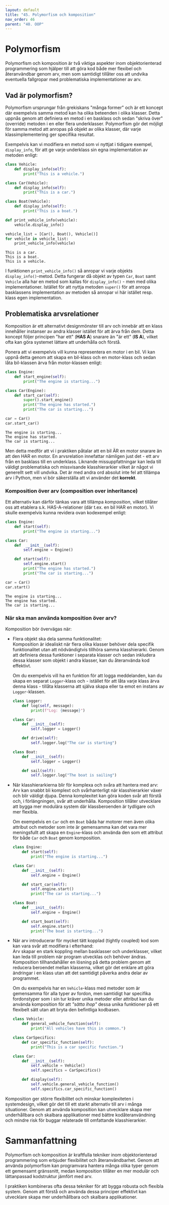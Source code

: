 ```yaml
---
layout: default
title: "45. Polymorfism och komposition"
nav_order: 46
parent: "40. OOP"
---
```


# Polymorfism
Polymorfism och komposition är två viktiga aspekter inom objektorienterad programmering som hjälper till att göra kod både mer flexibel och återanvändbar genom arv, men som samtidigt tillåter oss att undvika eventuella fallgropar med problematiska implementationer av arv.

## Vad är polymorfism?
Polymorfism ursprungar från grekiskans "många former" och är ett koncept där exempelvis samma metod kan ha olika beteenden i olika klasser. Detta uppnås genom att definiera en metod i en basklass och sedan "skriva över" (override) metoden i en eller flera underklasser. Polymorfism gör det möjligt för samma metod att anropas på objekt av olika klasser, där varje klassimplementering ger specifika resultat.

Exempelvis kan vi modifiera en metod som vi nyttjat i tidigare exempel, `display_info`, för att ge varje underklass sin egna implementation av metoden enligt:

```python
class Vehicle:
    def display_info(self):
        print("This is a vehicle.")

class Car(Vehicle):
    def display_info(self):
        print("This is a car.")

class Boat(Vehicle):
    def display_info(self):
        print("This is a boat.")

def print_vehicle_info(vehicle):
    vehicle.display_info()

vehicle_list = [Car(), Boat(), Vehicle()]
for vehicle in vehicle_list:
    print_vehicle_info(vehicle)
```
<div class="code-example" markdown="1">
<pre><code>This is a car.
This is a boat.
This is a vehicle.</code></pre>
</div>

I funktionen `print_vehicle_info()` så anropar vi varje objekts `display_info()`-metod. Detta fungerar då objekt av typen `Car`, `Boat` samt `Vehicle` alla har en metod som kallas för `display_info()` - men med olika implementationer. Istället för att nyttja metoden `super()` för att anropa basklassens implementation av metoden så anropar vi här istället resp. klass egen implementation.

## Problematiska arvsrelationer
Komposition är ett alternativt designmönster till arv och innebär att en klass innehåller instanser av andra klasser istället för att ärva från dem. Detta koncept följer principen "har ett" (__HAS A__) snarare än "är ett" (__IS A__), vilket ofta kan göra systemet lättare att underhålla och förstå. 

Ponera att vi exempelvis vill kunna representera en motor i en bil. Vi kan uppnå detta genom att skapa en bil-klass och en motor-klass och sedan låta bil-klassen ärva från motor-klassen enligt:

```python
class Engine:
    def start_engine(self):
        print("The engine is starting...")

class Car(Engine):
    def start_car(self):
        super().start_engine()
        print("The engine has started.")
        print("The car is starting...")

car = Car()
car.start_car()
```
<div class="code-example" markdown="1">
<pre><code>The engine is starting...
The engine has started.
The car is starting...</code></pre>
</div>

Men detta medför att vi i praktiken påtalar att en bil ÄR en motor snarare än att den HAR en motor. En arvsrelation innefattar nämligen just det - ett arv från en basklass till en underklass. Liknande missuppfattningar kan leda till väldigt problematiska och missvisande klasshierarkier vilket är något vi generellt sett vill undvika. Det är med andra ord absolut inte fel att tillämpa arv i Python, men vi bör säkerställa att vi använder det __korrekt__.

### Komposition över arv (composition over inheritance)
Ett alternativ kan därför tänkas vara att tillämpa _komposition_, vilket tillåter oss att etablera s.k. HAS-A-relationer (där t.ex. en bil HAR en motor). Vi skulle exempelvis kunna revidera ovan kodexempel enligt:
```python
class Engine:
    def start(self):
        print("The engine is starting...")

class Car:
    def  __init__(self):
        self.engine = Engine()

    def start(self):
        self.engine.start()
        print("The engine has started.")
        print("The car is starting...")

car = Car()
car.start()
```
<div class="code-example" markdown="1">
<pre><code>The engine is starting...
The engine has started.
The car is starting...</code></pre>
</div>

### När ska man använda komposition över arv?
Komposition bör övervägas när:

* Flera objekt ska dela samma funktionalitet: <br>
Komposition är idealiskt när flera olika klasser behöver dela specifik funktionalitet utan att nödvändigtvis tillhöra samma klasshierarki. Genom att definiera dessa funktioner i separata klasser och sedan inkludera dessa klasser som objekt i andra klasser, kan du återanvända kod effektivt.

    Om du exempelvis vill ha en funktion för att logga meddelanden, kan du skapa en separat ``Logger``-klass och - istället för att låta varje klass ärva denna klass - tillåta klasserna att själva skapa eller ta emot en instans av ``Logger``-klassen.
    ```python
    class Logger:
        def log(self, message):
            print(f"Log: {message}")

    class Car:
        def __init__(self):
            self.logger = Logger()

        def drive(self):
            self.logger.log("The car is starting")

    class Boat:
        def __init__(self):
            self.logger = Logger()

        def sail(self):
            self.logger.log("The boat is sailing")
    ```

* När klasshierarkierna blir för komplexa och svåra att hantera med arv: <br>
Arv kan snabbt bli komplext och svårhanterligt när klasshierarkier växer och blir väldigt djupa. Denna komplexitet kan göra koden svår att förstå och, i förlängningen, svår att underhålla. Komposition tillåter utvecklare att bygga mer modulära system där klassberoenden är tydligare och mer flexibla.

    Om exempelvis en `Car` och en `Boat` båda har motorer men även olika attribut och metoder som inte är gemensamma kan det vara mer meningsfullt att skapa en `Engine`-klass och använda den som ett attribut för både `Car` och `Boat` genom komposition.
    ```python
    class Engine:
        def start(self):
            print("The engine is starting...")

    class Car:
        def __init__(self):
            self.engine = Engine()

        def start_car(self):
            self.engine.start()
            print("The car is starting...")

    class Boat:
        def __init__(self):
            self.engine = Engine()

        def start_boat(self):
            self.engine.start()
            print("The boat is starting...")
    ```

* När arv introducerar för mycket tätt kopplad (tightly coupled) kod som kan vara svår att modifiera i efterhand: <br>
Arv skapar en stark koppling mellan basklasser och underklasser, vilket kan leda till problem när program utvecklas och behöver ändras. Komposition tillhandahåller en lösning på detta problem genom att reducera beroendet mellan klasserna, vilket gör det enklare att göra ändringar i en klass utan att det samtidigt påverka andra delar av programmet.

    Om du exempelvis har en `Vehicle`-klass med metoder som är gemensamma för alla typer av fordon, men samtidigt har specifika fordonstyper som i sin tur kräver unika metoder eller attribut kan du använda komposition för att _"sätta ihop"_ dessa unika funktioner på ett flexibelt sätt utan att bryta den befintliga kodbasen.
    ```python
    class Vehicle:
        def general_vehicle_function(self):
            print("All vehicles have this in common.")

    class CarSpecifics:
        def car_specific_function(self):
            print("This is a car specific function.")

    class Car:
        def __init__(self):
            self.vehicle = Vehicle()
            self.specifics = CarSpecifics()

        def display(self):
            self.vehicle.general_vehicle_function()
            self.specifics.car_specific_function()
    ```

Komposition ger större flexibilitet och minskar komplexiteten i systemdesign, vilket gör det till ett starkt alternativ till arv i många situationer. Genom att använda komposition kan utvecklare skapa mer underhållbara och skalbara applikationer med bättre kodåteranvändning och mindre risk för buggar relaterade till omfattande klasshierarkier.

# Sammanfattning
Polymorfism och komposition är kraftfulla tekniker inom objektorienterad programmering som erbjuder flexibilitet och återanvändbarhet. Genom att använda polymorfism kan programvara hantera många olika typer genom ett gemensamt gränssnitt, medan komposition tillåter en mer modulär och lättanpassad kodstruktur jämfört med arv. 

I praktiken kombineras ofta dessa tekniker för att bygga robusta och flexibla system. Genom att förstå och använda dessa principer effektivt kan utvecklare skapa mer underhållbara och skalbara applikationer.